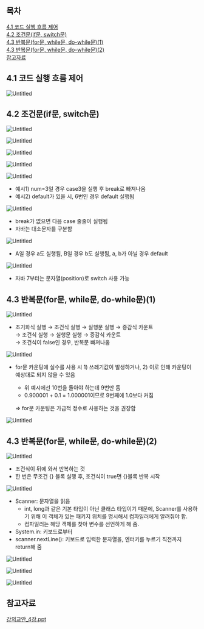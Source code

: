 ## 목차

[4.1 코드 실행 흐름 제어](#41-코드-실행-흐름-제어)   
[4.2 조건문(if문, switch문)](#42-조건문if문-switch문)   
[4.3 반복문(for문, while문, do-while문)(1)](#43-반복문for문-while문-do-while문1)   
[4.3 반복문(for문, while문, do-while문)(2)](#43-반복문for문-while문-do-while문2)   
[참고자료](#참고자료)

## **4.1 코드 실행 흐름 제어**

![Untitled](https://github.com/abarthdew/this-is-java/blob/main/00.basics/images/4.png)

## **4.2 조건문(if문, switch문)**

![Untitled](https://github.com/abarthdew/this-is-java/blob/main/00.basics/images/4(1).png)

![Untitled](https://github.com/abarthdew/this-is-java/blob/main/00.basics/images/4(2).png)

![Untitled](https://github.com/abarthdew/this-is-java/blob/main/00.basics/images/4(3).png)

![Untitled](https://github.com/abarthdew/this-is-java/blob/main/00.basics/images/4(4).png)

![Untitled](https://github.com/abarthdew/this-is-java/blob/main/00.basics/images/4(5).png)

- 예시1) num=3일 경우 case3을 실행 후 break로 빠져나옴
- 예시2) default가 있을 시, 6번인 경우 default 실행됨

![Untitled](https://github.com/abarthdew/this-is-java/blob/main/00.basics/images/4(6).png)

- break가 없으면 다음 case 줄줄이 실행됨
- 자바는 대소문자를 구분함

![Untitled](https://github.com/abarthdew/this-is-java/blob/main/00.basics/images/4(7).png)

- A일 경우 a도 실행됨, B일 경우 b도 실행됨, a, b가 아닐 경우 default

![Untitled](https://github.com/abarthdew/this-is-java/blob/main/00.basics/images/4(8).png)

- 자바 7부터는 문자열(position)로 switch 사용 가능

## **4.3 반복문(for문, while문, do-while문)(1)**

![Untitled](https://github.com/abarthdew/this-is-java/blob/main/00.basics/images/4(9).png)

- 초기화식 실행 → 조건식 실행 → 실행문 실행 → 증감식 카운트   
  → 조건식 실행 → 실행문 실행 → 증감식 카운트   
  → 조건식이 false인 경우, 반복문 빠져나옴

![Untitled](https://github.com/abarthdew/this-is-java/blob/main/00.basics/images/4(10).png)

- for문 카운팅에 실수를 사용 시 1) 쓰레기값이 발생하거나, 2) 이로 인해 카운팅이 예상대로 되지 않을 수 있음
    - 위 예시에선 10번을 돌아야 하는데 9번만 돔
    - 0.900001 + 0.1 = 1.000001이므로 9번째에 1.0보다 커짐

  ⇒ for문 카운팅은 가급적 정수로 사용하는 것을 권장함

![Untitled](https://github.com/abarthdew/this-is-java/blob/main/00.basics/images/4(11).png)

## **4.3 반복문(for문, while문, do-while문)(2)**

![Untitled](https://github.com/abarthdew/this-is-java/blob/main/00.basics/images/4(12).png)

- 조건식이 뒤에 와서 반복하는 것
- 한 번은 무조건 {} 블록 실행 후, 조건식이 true면 {}블록 반복 시작

![Untitled](https://github.com/abarthdew/this-is-java/blob/main/00.basics/images/4(13).png)

- Scanner: 문자열을 읽음
    - int, long과 같은 기본 타입이 아닌 클래스 타입이기 때문에, Scanner를 사용하기 위해 이 객체가 있는 패키지 위치를 명시해서 컴파일러에게 알려줘야 함.
    - 컴파일러는 해당 객체를 찾아 변수를 선언하게 해 줌.
- System.in: 키보드로부터
- scanner.nextLine(): 키보드로 입력한 문자열을, 엔터키를 누르기 직전까지 return해 줌

![Untitled](https://github.com/abarthdew/this-is-java/blob/main/00.basics/images/4(14).png)

![Untitled](https://github.com/abarthdew/this-is-java/blob/main/00.basics/images/4(15).png)

![Untitled](https://github.com/abarthdew/this-is-java/blob/main/00.basics/images/4(16).png)

## 참고자료

[강의교안_4장.ppt](https://github.com/abarthdew/this-is-Java/blob/main/00.basics/files/%EA%B0%95%EC%9D%98%EA%B5%90%EC%95%88_4%EC%9E%A5.ppt)